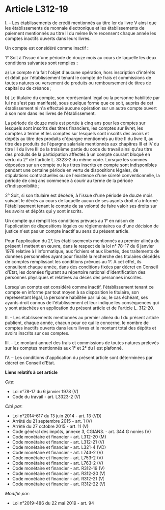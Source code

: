 # Article L312-19

I. – Les établissements de crédit mentionnés au titre Ier du livre V ainsi que les établissements de monnaie électronique et
les établissements de paiement mentionnés au titre II du même livre recensent chaque année les comptes inactifs ouverts dans
leurs livres. 

Un compte est considéré comme inactif : 

1° Soit à l'issue d'une période de douze mois au cours de laquelle les deux conditions suivantes sont remplies : 

a) Le compte n'a fait l'objet d'aucune opération, hors inscription d'intérêts et débit par l'établissement tenant le compte
de frais et commissions de toutes natures ou versement de produits ou remboursement de titres de capital ou de créance ; 

b) Le titulaire du compte, son représentant légal ou la personne habilitée par lui ne s'est pas manifesté, sous quelque forme
que ce soit, auprès de cet établissement ni n'a effectué aucune opération sur un autre compte ouvert à son nom dans les
livres de l'établissement. 

La période de douze mois est portée à cinq ans pour les comptes sur lesquels sont inscrits des titres financiers, les comptes
sur livret, les comptes à terme et les comptes sur lesquels sont inscrits des avoirs et dépôts au titre des produits
d'épargne mentionnés au titre II du livre II, au titre des produits de l'épargne salariale mentionnés aux chapitres III et IV
du titre III du livre III de la troisième partie du code du travail ainsi qu'au titre des produits de la participation
affectés à un compte courant bloqué en vertu du 2° de l'article L. 3323-2 du même code. Lorsque les sommes déposées sur un
compte ou les titres inscrits en compte sont indisponibles pendant une certaine période en vertu de dispositions légales, de
stipulations contractuelles ou de l'existence d'une sûreté conventionnelle, la période de cinq ans commence à courir au terme
de la période d'indisponibilité ; 

2° Soit, si son titulaire est décédé, à l'issue d'une période de douze mois suivant le décès au cours de laquelle aucun de
ses ayants droit n'a informé l'établissement tenant le compte de sa volonté de faire valoir ses droits sur les avoirs et
dépôts qui y sont inscrits. 

Un compte qui remplit les conditions prévues au 1° en raison de l'application de dispositions légales ou réglementaires ou
d'une décision de justice n'est pas un compte inactif au sens du présent article. 

Pour l'application du 2°, les établissements mentionnés au premier alinéa du présent I mettent en œuvre, dans le respect de
la loi n° 78-17 du 6 janvier 1978 relative à l'informatique, aux fichiers et aux libertés, des traitements de données
personnelles ayant pour finalité la recherche des titulaires décédés de comptes remplissant les conditions prévues au 1°. A
cet effet, ils consultent chaque année, dans des conditions fixées par décret en Conseil d'Etat, les données figurant au
répertoire national d'identification des personnes physiques et relatives au décès des personnes inscrites. 

Lorsqu'un compte est considéré comme inactif, l'établissement tenant ce compte en informe par tout moyen à sa disposition le
titulaire, son représentant légal, la personne habilitée par lui ou, le cas échéant, ses ayants droit connus de
l'établissement et leur indique les conséquences qui y sont attachées en application du présent article et de l'article L.
312-20. 

II. – Les établissements mentionnés au premier alinéa du I du présent article publient, chaque année, chacun pour ce qui le
concerne, le nombre de comptes inactifs ouverts dans leurs livres et le montant total des dépôts et avoirs inscrits sur ces
comptes. 

III. – Le montant annuel des frais et commissions de toutes natures prélevés sur les comptes mentionnés aux 1° et 2° du I est
plafonné. 

IV. – Les conditions d'application du présent article sont déterminées par décret en Conseil d'Etat.

**Liens relatifs à cet article**

_Cite_:

  - Loi n°78-17 du 6 janvier 1978 (V)
  - Code du travail - art. L3323-2 (V)

_Cité par_:

  - Loi n°2014-617 du 13 juin 2014 - art. 13 (VD)
  - Arrêté du 21 septembre 2015 - art. 1 (V)
  - Arrêté du 27 octobre 2015 - art. 11 (V)
  - Code général des impôts, annexe 3, CGIAN3. - art. 344 G nonies (V)
  - Code monétaire et financier - art. L312-20 (M)
  - Code monétaire et financier - art. L312-21 (V)
  - Code monétaire et financier - art. L321-4 (VD)
  - Code monétaire et financier - art. L743-2 (V)
  - Code monétaire et financier - art. L753-2 (V)
  - Code monétaire et financier - art. L763-2 (V)
  - Code monétaire et financier - art. R312-19 (V)
  - Code monétaire et financier - art. R312-20 (V)
  - Code monétaire et financier - art. R312-21 (V)
  - Code monétaire et financier - art. R312-22 (V)

_Modifié par_:

  - Loi n°2019-486 du 22 mai 2019 - art. 94
